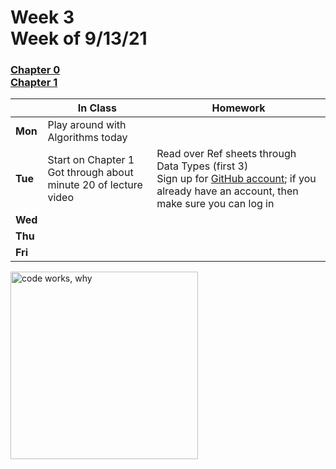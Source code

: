 <meta http-equiv="refresh" content="300"/>

# Week 3<br>Week of 9/13/21

### [Chapter 0](/apcsp/curriculum/0)<br>[Chapter 1](/apcsp/curriculum/1)


  |       |In Class               |Homework   |
  |-------|---------              |---------  |
  |**Mon**|Play around with Algorithms today | |
  |**Tue**|Start on Chapter 1<br>Got through about minute 20 of lecture video |Read over Ref sheets through Data Types (first 3)<br>Sign up for [GitHub account](https://github.com/signup); if you already have an account, then make sure you can log in|
  |**Wed**| | |
  |**Thu**| | |
  |**Fri**| | |

<img src="https://pbs.twimg.com/media/DKAT7rLVoAAaqdV.jpg" alt="code works, why" height="300">